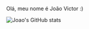Olá, meu nome é João Victor :)

![Joao's GitHub stats](https://github-readme-stats.vercel.app/api?username=joyvixtor&show_icons=true&theme=radical&bg_color=dracula)
